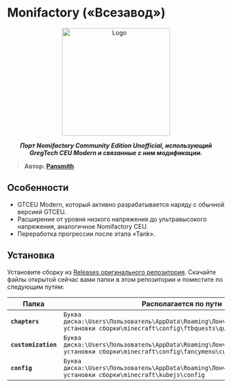 # Monifactory («Всезавод»)

<p align="center"><img src="https://github.com/ThePansmith/Monifactory/assets/70342772/4ac1d5e7-0610-4f44-bfed-b3b2022eecc0" height="250" alt="Logo"></p>
<p align="center"><b><i>Порт Nomifactory Community Edition Unofficial, использующий GregTech CEU Modern и связанные с ним модификации.</i></b></p>

> **Автор: [Pansmith](https://github.com/ThePansmith)**

## Особенности
- GTCEU Modern, который активно разрабатывается наряду с обычной версией GTCEU.
- Расширение от уровня низкого напряжения до ультравысокого напряжения, аналогичное Nomifactory CEU.
- Переработка прогрессии после этапа «Tank».

## Установка

Установите сборку из [Releases оригинального репозитория](https://github.com/ThePansmith/Monifactory/releases/). Скачайте файлы открытой сейчас вами папки в этом репозитории и поместите по следующим путям:

| Папка | Располагается по пути |
| - | - |
| **`chapters`** | `Буква диска:\Users\Пользователь\AppData\Roaming\Лончер\instances\Название установки сборки\minecraft\config\ftbquests\quests\chapters` |
| **`customization`** | `Буква диска:\Users\Пользователь\AppData\Roaming\Лончер\instances\Название установки сборки\minecraft\config\fancymenu\customization` |
| **`config`** | `Буква диска:\Users\Пользователь\AppData\Roaming\Лончер\instances\Название установки сборки\minecraft\kubejs\config` |